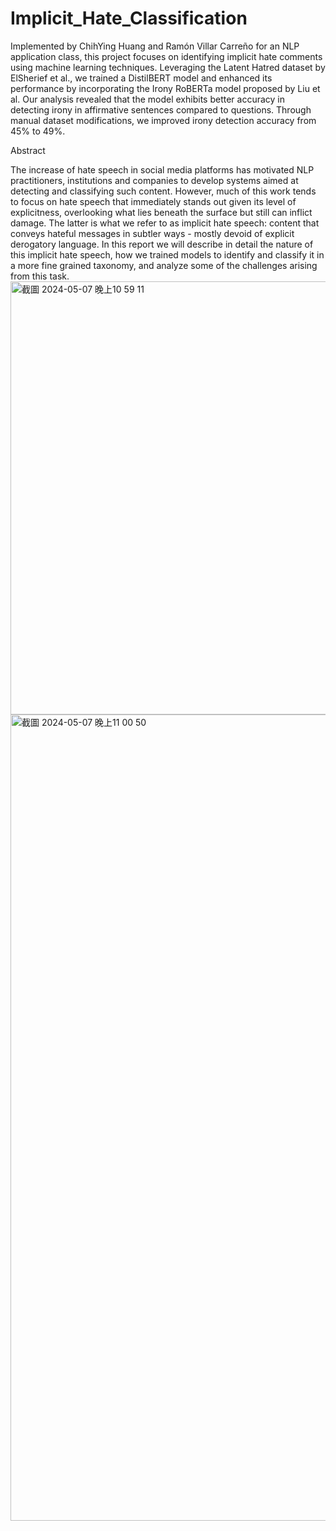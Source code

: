 # Implicit_Hate_Classification
Implemented by ChihYing Huang and Ramón Villar Carreño for an NLP application class, this project focuses on identifying implicit hate comments using machine learning techniques. Leveraging the Latent Hatred dataset by ElSherief et al., we trained a DistilBERT model and enhanced its performance by incorporating the Irony RoBERTa model proposed by Liu et al. Our analysis revealed that the model exhibits better accuracy in detecting irony in affirmative sentences compared to questions. Through manual dataset modifications, we improved irony detection accuracy from 45% to 49%.

Abstract

The increase of hate speech in social media platforms has motivated NLP practitioners, institutions and companies to develop systems aimed at detecting and classifying such content. However, much of this work tends to focus on hate speech that immediately stands out given its level of explicitness, overlooking what lies beneath the surface but still can inflict damage. The latter is what we refer to as implicit hate speech: content that conveys hateful messages in subtler ways - mostly devoid of explicit derogatory language. In this report we will describe in detail the nature of this implicit hate speech, how we trained models to identify and classify it in a more fine grained taxonomy, and analyze some of the challenges arising from this task.
<img width="693" alt="截圖 2024-05-07 晚上10 59 11" src="https://github.com/elsa0713/Implicit_Hate_Classification/assets/73061577/9487e135-182b-4d83-aab4-44c90954a37e">
<img width="1290" alt="截圖 2024-05-07 晚上11 00 50" src="https://github.com/elsa0713/Implicit_Hate_Classification/assets/73061577/dbab3280-ce4f-40fe-b1ee-9177e4d5cc6b">


